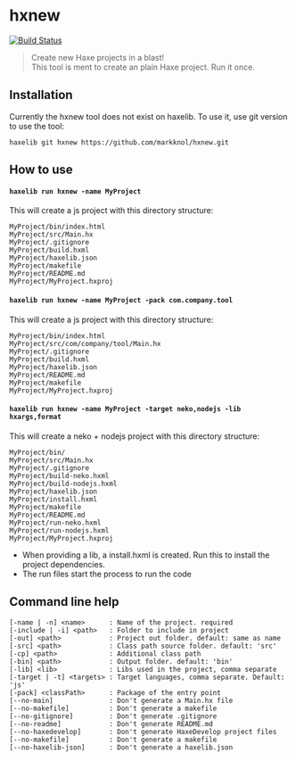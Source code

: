 # hxnew

[![Build Status](https://travis-ci.org/markknol/hxnew.svg?branch=master)](https://travis-ci.org/markknol/hxnew)

> Create new Haxe projects in a blast!  
> This tool is ment to create an plain Haxe project. Run it once.

## Installation

Currently the hxnew tool does not exist on haxelib. To use it, use git version to use the tool:

```
haxelib git hxnew https://github.com/markknol/hxnew.git
```

## How to use 

#### `haxelib run hxnew -name MyProject`

This will create a js project with this directory structure:

```
MyProject/bin/index.html
MyProject/src/Main.hx
MyProject/.gitignore
MyProject/build.hxml
MyProject/haxelib.json
MyProject/makefile
MyProject/README.md
MyProject/MyProject.hxproj
```

#### `haxelib run hxnew -name MyProject -pack com.company.tool`

This will create a js project with this directory structure:

```
MyProject/bin/index.html
MyProject/src/com/company/tool/Main.hx
MyProject/.gitignore
MyProject/build.hxml
MyProject/haxelib.json
MyProject/README.md
MyProject/makefile
MyProject/MyProject.hxproj
```

#### `haxelib run hxnew -name MyProject -target neko,nodejs -lib hxargs,format`

This will create a neko + nodejs project with this directory structure:

```
MyProject/bin/
MyProject/src/Main.hx
MyProject/.gitignore
MyProject/build-neko.hxml
MyProject/build-nodejs.hxml
MyProject/haxelib.json
MyProject/install.hxml
MyProject/makefile
MyProject/README.md
MyProject/run-neko.hxml
MyProject/run-nodejs.hxml
MyProject/MyProject.hxproj
```

* When providing a lib, a install.hxml is created. Run this to install the project dependencies.
* The run files start the process to run the code

## Command line help

```
[-name | -n] <name>      : Name of the project. required
[-include | -i] <path>   : Folder to include in project
[-out] <path>            : Project out folder. default: same as name
[-src] <path>            : Class path source folder. default: 'src'
[-cp] <path>             : Additional class path
[-bin] <path>            : Output folder. default: 'bin'
[-lib] <lib>             : Libs used in the project, comma separate
[-target | -t] <targets> : Target languages, comma separate. Default: 'js'
[-pack] <classPath>      : Package of the entry point
[--no-main]              : Don't generate a Main.hx file
[--no-makefile]          : Don't generate a makefile
[--no-gitignore]         : Don't generate .gitignore
[--no-readme]            : Don't generate README.md
[--no-haxedevelop]       : Don't generate HaxeDevelop project files
[--no-makefile]          : Don't generate a makefile
[--no-haxelib-json]      : Don't generate a haxelib.json
```
